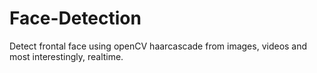 # Face-Detection
Detect frontal face using openCV haarcascade from images, videos and most interestingly, realtime.
